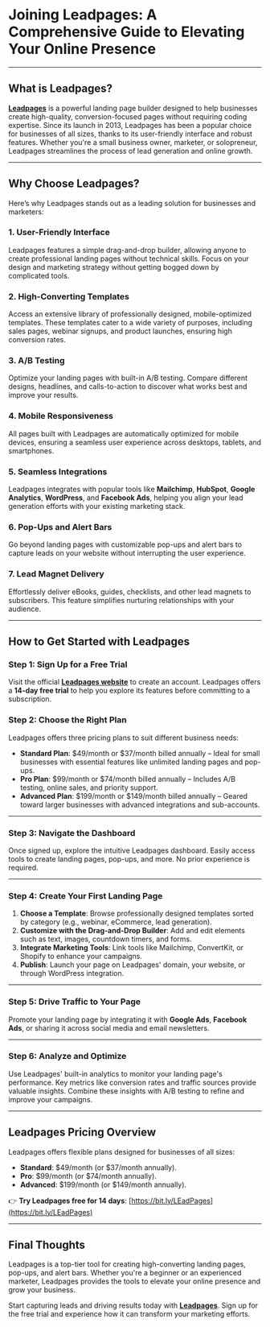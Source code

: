 # Joining Leadpages: A Comprehensive Guide to Elevating Your Online Presence

---

## What is Leadpages?

[**Leadpages**](https://bit.ly/LEadPages) is a powerful landing page builder designed to help businesses create high-quality, conversion-focused pages without requiring coding expertise. Since its launch in 2013, Leadpages has been a popular choice for businesses of all sizes, thanks to its user-friendly interface and robust features. Whether you're a small business owner, marketer, or solopreneur, Leadpages streamlines the process of lead generation and online growth.

---

## Why Choose Leadpages?

Here’s why Leadpages stands out as a leading solution for businesses and marketers:

### 1. **User-Friendly Interface**
Leadpages features a simple drag-and-drop builder, allowing anyone to create professional landing pages without technical skills. Focus on your design and marketing strategy without getting bogged down by complicated tools.

### 2. **High-Converting Templates**
Access an extensive library of professionally designed, mobile-optimized templates. These templates cater to a wide variety of purposes, including sales pages, webinar signups, and product launches, ensuring high conversion rates.

### 3. **A/B Testing**
Optimize your landing pages with built-in A/B testing. Compare different designs, headlines, and calls-to-action to discover what works best and improve your results.

### 4. **Mobile Responsiveness**
All pages built with Leadpages are automatically optimized for mobile devices, ensuring a seamless user experience across desktops, tablets, and smartphones.

### 5. **Seamless Integrations**
Leadpages integrates with popular tools like **Mailchimp**, **HubSpot**, **Google Analytics**, **WordPress**, and **Facebook Ads**, helping you align your lead generation efforts with your existing marketing stack.

### 6. **Pop-Ups and Alert Bars**
Go beyond landing pages with customizable pop-ups and alert bars to capture leads on your website without interrupting the user experience.

### 7. **Lead Magnet Delivery**
Effortlessly deliver eBooks, guides, checklists, and other lead magnets to subscribers. This feature simplifies nurturing relationships with your audience.

---

## How to Get Started with Leadpages

### Step 1: Sign Up for a Free Trial
Visit the official [**Leadpages website**](https://bit.ly/LEadPages) to create an account. Leadpages offers a **14-day free trial** to help you explore its features before committing to a subscription.

### Step 2: Choose the Right Plan
Leadpages offers three pricing plans to suit different business needs:

- **Standard Plan**: $49/month or $37/month billed annually – Ideal for small businesses with essential features like unlimited landing pages and pop-ups.
- **Pro Plan**: $99/month or $74/month billed annually – Includes A/B testing, online sales, and priority support.
- **Advanced Plan**: $199/month or $149/month billed annually – Geared toward larger businesses with advanced integrations and sub-accounts.

---

### Step 3: Navigate the Dashboard
Once signed up, explore the intuitive Leadpages dashboard. Easily access tools to create landing pages, pop-ups, and more. No prior experience is required.

---

### Step 4: Create Your First Landing Page
1. **Choose a Template**: Browse professionally designed templates sorted by category (e.g., webinar, eCommerce, lead generation).
2. **Customize with the Drag-and-Drop Builder**: Add and edit elements such as text, images, countdown timers, and forms.
3. **Integrate Marketing Tools**: Link tools like Mailchimp, ConvertKit, or Shopify to enhance your campaigns.
4. **Publish**: Launch your page on Leadpages' domain, your website, or through WordPress integration.

---

### Step 5: Drive Traffic to Your Page
Promote your landing page by integrating it with **Google Ads**, **Facebook Ads**, or sharing it across social media and email newsletters.

---

### Step 6: Analyze and Optimize
Use Leadpages' built-in analytics to monitor your landing page's performance. Key metrics like conversion rates and traffic sources provide valuable insights. Combine these insights with A/B testing to refine and improve your campaigns.

---

## Leadpages Pricing Overview

Leadpages offers flexible plans designed for businesses of all sizes:
- **Standard**: $49/month (or $37/month annually).
- **Pro**: $99/month (or $74/month annually).
- **Advanced**: $199/month (or $149/month annually).

👉 **Try Leadpages free for 14 days**: [https://bit.ly/LEadPages](https://bit.ly/LEadPages)

---

## Final Thoughts

Leadpages is a top-tier tool for creating high-converting landing pages, pop-ups, and alert bars. Whether you're a beginner or an experienced marketer, Leadpages provides the tools to elevate your online presence and grow your business. 

Start capturing leads and driving results today with [**Leadpages**](https://bit.ly/LEadPages). Sign up for the free trial and experience how it can transform your marketing efforts.
